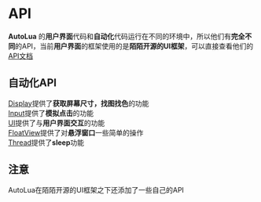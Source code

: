 # API
**AutoLua** 的**用户界面**代码和**自动化**代码运行在不同的环境中，所以他们有**完全不同**的API，当前**用户界面**的框架使用的是**陌陌开源的UI框架**，可以直接查看他们的[API文档](https://github.com/momotech/MLN/wiki/MLN#api)
## 自动化API
[Display](display.lua)提供了**获取屏幕尺寸，找图找色**的功能  
[Input](input.lua)提供了**模拟点击**的功能  
[UI](ui.lua)提供了与**用户界面交互**的功能  
[FloatView](floatView.lua)提供了对**悬浮窗口**一些简单的操作  
[Thread](thread.lua)提供了**sleep**功能  

## 注意
AutoLua在陌陌开源的UI框架之下还添加了一些自己的API